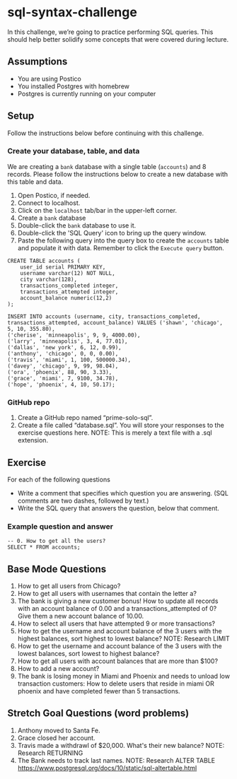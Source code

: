 # sql-syntax-challenge

In this challenge, we’re going to practice performing SQL queries. This should help better solidify some concepts that were covered during lecture.

## Assumptions

* You are using Postico
* You installed Postgres with homebrew
* Postgres is currently running on your computer

## Setup
Follow the instructions below before continuing with this challenge.

### Create your database, table, and data

We are creating a `bank` database with a single table (`accounts`) and 8 records. Please follow the instructions below to create a new database with this table and data.

1. Open Postico, if needed.
2. Connect to localhost.
3. Click on the `localhost` tab/bar in the upper-left corner.
4. Create a `bank` database
5. Double-click the `bank` database to use it.
6. Double-click the 'SQL Query' icon to bring up the query window.
7. Paste the following query into the query box to create the `accounts` table and populate it with data. Remember to click the `Execute query` button.

```
CREATE TABLE accounts (
    user_id serial PRIMARY KEY,
    username varchar(12) NOT NULL,
    city varchar(128),
    transactions_completed integer,
    transactions_attempted integer,
    account_balance numeric(12,2)
);

INSERT INTO accounts (username, city, transactions_completed, transactions_attempted, account_balance) VALUES ('shawn', 'chicago', 5, 10, 355.80),
('cherise', 'minneapolis', 9, 9, 4000.00),
('larry', 'minneapolis', 3, 4, 77.01),
('dallas', 'new york', 6, 12, 0.99),
('anthony', 'chicago', 0, 0, 0.00),
('travis', 'miami', 1, 100, 500000.34),
('davey', 'chicago', 9, 99, 98.04),
('ora', 'phoenix', 88, 90, 3.33),
('grace', 'miami', 7, 9100, 34.78),
('hope', 'phoenix', 4, 10, 50.17);
```

### GitHub repo
1. Create a GitHub repo named “prime-solo-sql”. 
2. Create a file called “database.sql”. You will store your responses to the exercise questions here. NOTE: This is merely a text file with a .sql extension.

## Exercise

For each of the following questions

* Write a comment that specifies which question you are answering. (SQL comments are two dashes, followed by text.)
* Write the SQL query that answers the question, below that comment.

### Example question and answer
```
-- 0. How to get all the users?
SELECT * FROM accounts;
```

## Base Mode Questions
1. How to get all users from Chicago?
2. How to get all users with usernames that contain the letter a?
3. The bank is giving a new customer bonus! How to update all records with an account balance of 0.00 and a transactions_attempted of 0? Give them a new account balance of 10.00.
4. How to select all users that have attempted 9 or more transactions?
5. How to get the username and account balance of the 3 users with the highest balances, sort highest to lowest balance? NOTE: Research LIMIT
6. How to get the username and account balance of the 3 users with the lowest balances, sort lowest to highest balance?
7. How to get all users with account balances that are more than $100?
8. How to add a new account?
9. The bank is losing money in Miami and Phoenix and needs to unload low transaction customers: How to delete users that reside in miami OR phoenix and have completed fewer than 5 transactions.

## Stretch Goal Questions (word problems)
1. Anthony moved to Santa Fe.
2. Grace closed her account.
3. Travis made a withdrawl of $20,000. What's their new balance? NOTE: Research RETURNING
4. The Bank needs to track last names. NOTE: Research ALTER TABLE https://www.postgresql.org/docs/10/static/sql-altertable.html


